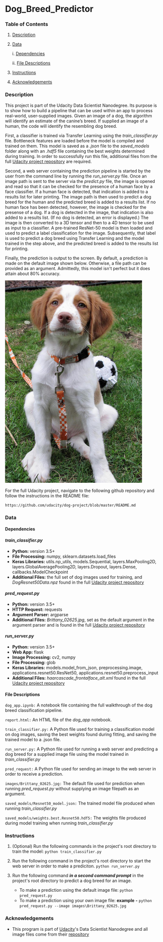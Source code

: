 # Dog_Breed_Predictor
[//]: # (Image References)

[image1]: /images/Brittany_02625.jpg "Default Image"

### Table of Contents
1. [Description](#description)

2. [Data](#data)

    i. [Dependencies](#dependencies)
        
    ii. [File Descriptions](#files)
        
3. [Instructions](#instructions)

4. [Acknowledgements](#acknowledgements)


### Description <a name="description"></a>

This project is part of the Udacity Data Scientist Nanodegree. Its purpose is to show how to build a pipeline that can be used within an app to process real-world, user-supplied images.  Given an image of a dog, the algorithm will identify an estimate of the canine’s breed.  If supplied an image of a human, the code will identify the resembling dog breed.

First, a classifier is trained via Transfer Learning using the *train_classifier.py* file. Bottleneck features are loaded before the model is compiled and trained on them. This model is saved as a *.json* file to the *saved_models* folder along with an *.hdf5* file containing the best weights determined during training. In order to successfully run this file, additional files from the full [Udacity project repository](https://github.com/udacity/dog-project/) are required.

Second, a web server containing the prediction pipeline is started by the user from the command line by running the *run_server.py* file. Once an image path is sent to the server via the *predict.py* file, the image is opened and read so that it can be checked for the presence of a human face by a face classifier. If a human face is detected, that indication is added to a results list for later printing. The image path is then used to predict a dog breed for the human and the predicted breed is added to a results list. If no human face has been detected, however, the image is checked for the presense of a dog. If a dog is detected in the image, that indication is also added to a results list. (If no dog is detected, an error is displayed.) The image is then converted to a 3D tensor and then to a 4D tensor to be used as input to a classifier. A pre-trained ResNet-50 model is then loaded and used to predict a label classification for the image. Subsequently, that label is used to predict a dog breed using Transfer Learning and the model trained in the step above, and the predicted breed is added to the results list for printing.

Finally, the prediction is output to the screen. By default, a prediction is made on the default image shown below. Otherwise, a file path can be provided as an argument. Admittedly, this model isn't perfect but it does attain about 80% accuracy.

![Default Image][image1]

For the full Udacity project, navigate to the following github repository and follow the instructions in the README file:
```	
https://github.com/udacity/dog-project/blob/master/README.md
```
### Data <a name="data"></a>

#### Dependencies <a name="dependencies"></a>
  #### *train_classifier.py*
  * **Python:** version 3.5+
  * **File Processing:** numpy, sklearn.datasets.load_files
  * **Keras Libraries:** utils.np_utils, models.Sequential, layers.MaxPooling2D, layers.GlobalAveragePooling2D, layers.Dropout, layers.Dense, callbacks.ModelCheckpoint
  * **Additional Files:** the full set of dog images used for training, and *DogResnet50Data.npz* found in the full [Udacity project repository](https://github.com/udacity/dog-project/)

#### *pred_request.py*
  * **Python:** version 3.5+
  * **HTTP Request:** requests
  * **Argument Parser:** argparse
  * **Additional Files:** *Brittany_02625.jpg*, set as the default argument in the argument parser and is found in the full [Udacity project repository](https://github.com/udacity/dog-project/)

#### *run_server.py*
  * **Python:** version 3.5+
  * **Web App:** flask
  * **Image Processing:** cv2, numpy
  * **File Processing:** glob
  * **Keras Libraries:** models.model_from_json, preprocessing.image, applications.resnet50.ResNet50, applications.resnet50.preprocess_input
  * **Additional Files:** *haarcascade_frontalface_alt.xml* found in the full [Udacity project repository](https://github.com/udacity/dog-project/)


#### File Descriptions <a name="files"></a>
`dog_app.ipynb:` A notebook file containing the full walkthrough of the dog breed classification pipeline.

`report.html:` An HTML file of the *dog_app* notebook.

`train_classifier.py:` A Python file used for training a classification model on dog images, saving the best weights found during fitting, and saving the trained model to a .json file.

`run_server.py:` A Python file used for running a web server and predicting a dog breed for a supplied image file using the model trained in *train_classifier.py*

`pred_request:` A Python file used for sending an image to the web server in order to receive a prediction.

`images/Brittany_02625.jpg:` The default file used for prediction when running *pred_request.py* without supplying an image filepath as an argument.

`saved_models/Resnet50_model.json:` The trained model file produced when running *train_classifier.py*

`saved_models/weights.best.Resnet50.hdf5:` The weights file produced during model training when running *train_classifier.py*


### Instructions <a name="instructions"></a>
1. (Optional) Run the following commands in the project's root directory to train the model: 
	`python train_classifier.py`

2. Run the following command in the project's root directory to start the web server in order to make a prediciton.
	`python run_server.py`

3. Run the following command ***in a second command prompt*** in the project's root directory to predict a dog breed for an image.
	- To make a prediction using the default image file: 
		`python pred_request.py`
	- To make a prediction using your own image file: 
		**example** **-** `python pred_request.py --image images\Brittany_02625.jpg`
		

### Acknowledgements<a name="acknowledgements"></a>
* This program is part of [Udacity](https://www.udacity.com/)'s Data Scientist Nanodegree and all image files come from their [repository](https://github.com/udacity/dog-project/)
